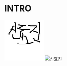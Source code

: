 # INTRO

![신효진](https://github.com/Jojunhee/INTRO/blob/master/as.png?raw=true)
[![신효진](https://scontent-icn1-1.xx.fbcdn.net/v/t1.0-1/c0.0.240.240/p240x240/19437319_1189715937840738_6118672734419929644_n.jpg?oh=98f4de973e0f95df982e8d8780e45a88&oe=59D2B040)](https://youtu.be/9kaCAbIXuyg)
